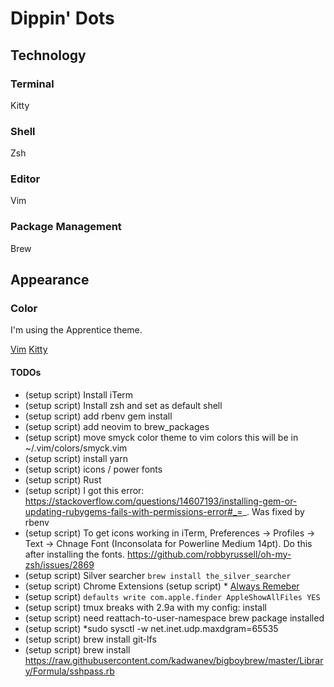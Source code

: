# Dippin' Dots

## Technology

### Terminal

Kitty

### Shell

Zsh

### Editor

Vim

### Package Management

Brew

## Appearance

### Color

I'm using the Apprentice theme.

[Vim](https://github.com/romainl/Apprentice)
[Kitty](https://github.com/dexpota/kitty-themes/blob/master/themes/Apprentice.conf)


#### TODOs

* (setup script) Install iTerm
* (setup script) Install zsh and set as default shell
* (setup script) add rbenv gem install
* (setup script) add neovim to brew_packages
* (setup script) move smyck color theme to vim colors this will be in ~/.vim/colors/smyck.vim
* (setup script) install yarn
* (setup script) icons / power fonts
* (setup script) Rust
* (setup script) I got this error: https://stackoverflow.com/questions/14607193/installing-gem-or-updating-rubygems-fails-with-permissions-error#_=_. Was fixed by rbenv
* (setup script) To get icons working in iTerm, Preferences -> Profiles -> Text -> Chnage Font (Inconsolata for Powerline Medium 14pt). Do this after installing the fonts.  https://github.com/robbyrussell/oh-my-zsh/issues/2869
* (setup script)  Silver searcher `brew install the_silver_searcher`
* (setup script) Chrome Extensions
  (setup script) * [Always Remeber](https://chrome.google.com/webstore/detail/always-remember-me/njmbhdbofmhldahhdiedbgcjogopnmip)
* (setup script) `defaults write com.apple.finder AppleShowAllFiles YES`
* (setup script) tmux breaks with 2.9a with my config: install
* (setup script) need reattach-to-user-namespace brew package installed
* (setup script) *sudo sysctl -w net.inet.udp.maxdgram=65535
* (setup script) brew install git-lfs
* (setup script) brew install https://raw.githubusercontent.com/kadwanev/bigboybrew/master/Library/Formula/sshpass.rb


